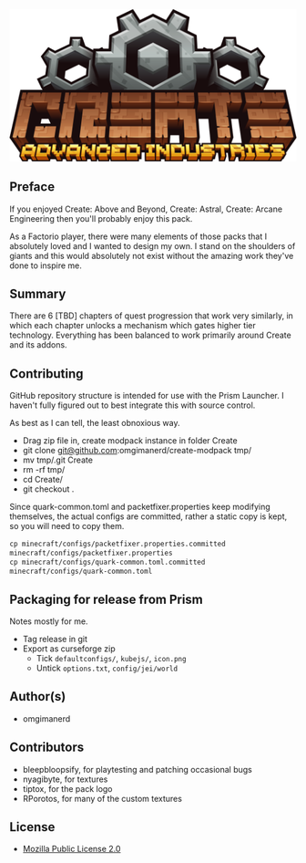 <p align="center">
  <img src="minecraft/icon5.png" width="600" />
</p>

## Preface

If you enjoyed Create: Above and Beyond, Create: Astral, Create: Arcane
Engineering then you'll probably enjoy this pack.

As a Factorio player, there were many elements of those packs that I absolutely
loved and I wanted to design my own. I stand on the shoulders of giants and
this would absolutely not exist without the amazing work they've done to inspire
me.


## Summary

There are 6 [TBD] chapters of quest progression that work very similarly, in
which each chapter unlocks a mechanism which gates higher tier technology.
Everything has been balanced to work primarily around Create and its addons.


## Contributing

GitHub repository structure is intended for use with the Prism Launcher. I
haven't fully figured out to best integrate this with source control.

As best as I can tell, the least obnoxious way.
  - Drag zip file in, create modpack instance in folder Create
  - git clone git@github.com:omgimanerd/create-modpack tmp/
  - mv tmp/.git Create
  - rm -rf tmp/
  - cd Create/
  - git checkout .

Since quark-common.toml and packetfixer.properties keep modifying themselves,
the actual configs are committed, rather a static copy is kept, so you will
need to copy them.

```
cp minecraft/configs/packetfixer.properties.committed minecraft/configs/packetfixer.properties
cp minecraft/configs/quark-common.toml.committed minecraft/configs/quark-common.toml
```


## Packaging for release from Prism
Notes mostly for me.

- Tag release in git
- Export as curseforge zip
  - Tick `defaultconfigs/`, `kubejs/`, `icon.png`
  - Untick `options.txt`, `config/jei/world`


## Author(s)
  - omgimanerd

## Contributors
  - bleepbloopsify, for playtesting and patching occasional bugs
  - nyagibyte, for textures
  - tiptox, for the pack logo
  - RPorotos, for many of the custom textures

## License
  - [Mozilla Public License 2.0](LICENSE)
